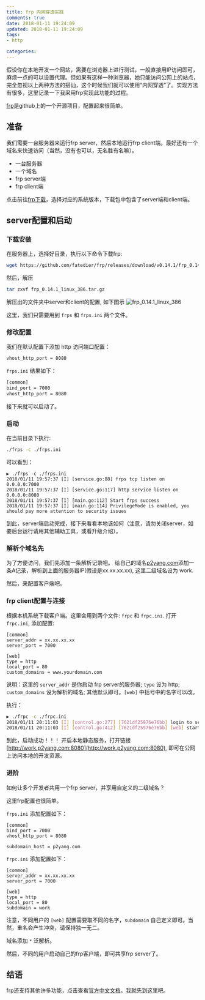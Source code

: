 ```yaml
---
title: frp 内网穿透实践
comments: true
date: 2018-01-11 19:24:09
updated: 2018-01-11 19:24:09
tags:
- http

categories:
---
```


假设你在本地开发一个网站，需要在浏览器上进行测试，一般直接用IP访问即可，麻烦一点的可以设置代理。但如果有这样一种浏览器，她只能访问公网上的站点，完全忽视以上两种方法的搭讪，这个时候我们就可以使用“内网穿透”了。实现方法有很多，这里记录一下我采用frp实现此功能的过程。

<!-- more -->

[frp](https://github.com/fatedier/frp)是github上的一个开源项目，配置起来很简单。

## 准备
我们需要一台服务器来运行frp server，然后本地运行frp client端。最好还有一个域名来快速访问（当然，没有也可以，无名胜有名嘛）。
* 一台服务器
* 一个域名
* frp server端
* frp client端

点击前往[frp下载](https://github.com/fatedier/frp/releases)，选择对应的系统版本，下载包中包含了server端和client端。

## server配置和启动
### 下载安装
在服务器上，选择好目录，执行以下命令下载frp:
```bash
wget https://github.com/fatedier/frp/releases/download/v0.14.1/frp_0.14.1_linux_386.tar.gz
```

然后，解压
```bash
tar zxvf frp_0.14.1_linux_386.tar.gz
```

解压出的文件夹中server和client的配置, 如下图示
![frp_0.14.1_linux_386](/blog/images/frp/server.png)

这里，我们只需要用到 `frps` 和 `frps.ini` 两个文件。

### 修改配置
我们在默认配置下添加 http 访问端口配置：
```sh
vhost_http_port = 8080
```

`frps.ini` 结果如下：
```sh
[common]
bind_port = 7000
vhost_http_port = 8080
```
接下来就可以启动了。

### 启动
在当前目录下执行:
```bash
./frps -c ./frps.ini
```

可以看到：
```
▶ ./frps -c ./frps.ini
2018/01/11 19:57:37 [I] [service.go:88] frps tcp listen on 0.0.0.0:7000
2018/01/11 19:57:37 [I] [service.go:117] http service listen on 0.0.0.0:8080
2018/01/11 19:57:37 [I] [main.go:112] Start frps success
2018/01/11 19:57:37 [I] [main.go:114] PrivilegeMode is enabled, you should pay more attention to security issues
```

到此，server端启动完成，接下来看看本地该如何（注意，请勿关闭server，如要后台运行请用其他辅助工具，或看升级介绍）。


### 解析个域名先
为了方便访问，我们先添加一条解析记录吧。
给自己的域名[p2yang.com](http://p2yang.com)添加一条A记录，解析到上面的服务器IP(假设是xx.xx.xx.xx), 这里二级域名设为 work.

然后，来配置客户端吧。


### frp client配置与连接
根据本机系统下载客户端。这里会用到两个文件: `frpc` 和 `frpc.ini`.
打开`frpc.ini`, 添加配置:
```
[common]
server_addr = xx.xx.xx.xx
server_port = 7000

[web]
type = http
local_port = 80
custom_domains = www.yourdomain.com
```
说明：这里的 `server_addr` 是你启动 frp server的服务器; `type` 设为 http; `custom_domains` 设为解析的域名; 其他默认即可。`[web]` 中括号中的名字可以改。

执行：
```bash
▶ ./frpc -c ./frpc.ini
2018/01/11 20:11:03 [I] [control.go:277] [7621df25976e76bb] login to server success, get run id [7621df25976e76bb], server udp port [0]
2018/01/11 20:11:03 [I] [control.go:412] [7621df25976e76bb] [web] start proxy success
```

到此，启动成功！！！
开启本地静态服务，打开链接[http://work.p2yang.com:8080](http://work.p2yang.com:8080), 即可在公网上访问本地的开发资源。

### 进阶
如何让多个开发者共用一个frp server，并享用自定义的二级域名？

这里frp配置也很简单。

`frps.ini` 添加配置如下：
```
[common]
bind_port = 7000
vhost_http_port = 8080

subdomain_host = p2yang.com
```

`frpc.ini` 添加配置如下：
```
[common]
server_addr = xx.xx.xx.xx
server_port = 7000

[web]
type = http
local_port = 80
subdomain = work
```
注意，不同用户的 `[web]` 配置需要取不同的名字，`subdomain` 自己定义即可。当然，重名会产生冲突，请保持独一无二。

域名添加 `*` 泛解析。

然后，不同的用户启动自己的frp客户端，即可共享frp server了。


## 结语
frp还支持其他许多功能，点击查看[官方中文文档](https://github.com/fatedier/frp/blob/master/README_zh.md)。我就先到这里吧。

